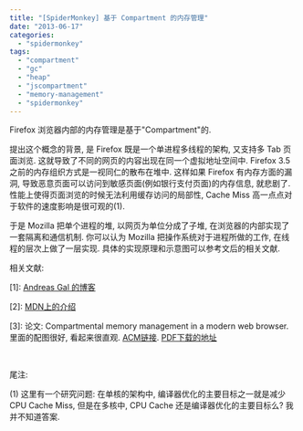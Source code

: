 ```yaml
---
title: "[SpiderMonkey] 基于 Compartment 的内存管理"
date: "2013-06-17"
categories: 
  - "spidermonkey"
tags: 
  - "compartment"
  - "gc"
  - "heap"
  - "jscompartment"
  - "memory-management"
  - "spidermonkey"
---
```


Firefox 浏览器内部的内存管理是基于"Compartment"的.

提出这个概念的背景, 是 Firefox 既是一个单进程多线程的架构, 又支持多 Tab 页面浏览. 这就导致了不同的网页的内容出现在同一个虚拟地址空间中. Firefox 3.5 之前的内存组织方式是一视同仁的散布在堆中. 这样如果 Firefox 有内存方面的漏洞, 导致恶意页面可以访问到敏感页面(例如银行支付页面)的内存信息, 就悲剧了. 性能上使得页面浏览的时候无法利用缓存访问的局部性, Cache Miss 高一点点对于软件的速度影响是很可观的(1).

于是 Mozilla 把单个进程的堆, 以网页为单位分成了子堆, 在浏览器的内部实现了一套隔离和通信机制. 你可以认为 Mozilla 把操作系统对于进程所做的工作, 在线程的层次上做了一层实现. 具体的实现原理和示意图可以参考文后的相关文献.

相关文献:

\[1\]: [Andreas Gal 的博客](http://andreasgal.com/2010/10/13/compartments/)

\[2\]: [MDN上的介绍](https://developer.mozilla.org/en-US/docs/SpiderMonkey/SpiderMonkey_compartments)

\[3\]: 论文: Compartmental memory management in a modern web browser. 里面的配图很好, 看起来很直观. [ACM链接](http://dl.acm.org/citation.cfm?id=1993496). [PDF下载的地址](http://ssllab.org/~nsf/files/memory_management.pdf)

 

尾注:

(1) 这里有一个研究问题: 在单核的架构中, 编译器优化的主要目标之一就是减少 CPU Cache Miss, 但是在多核中, CPU Cache 还是编译器优化的主要目标么? 我并不知道答案.
